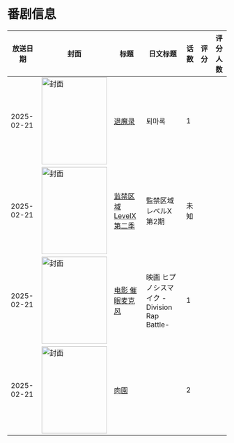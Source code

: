 # 番剧信息

|放送日期|封面|标题|日文标题|话数|评分|评分人数|
|---|---|---|---|---|---|---|
|2025-02-21|<img src="//lain.bgm.tv/pic/cover/c/df/b6/433672_86z77.jpg" alt="封面" style="width:150px;height:200px;object-fit:cover;">|[退魔录](https://bangumi.tv/subject/433672)|퇴마록|1|||
|2025-02-21|<img src="//lain.bgm.tv/pic/cover/c/d1/c5/517532_hEEsH.jpg" alt="封面" style="width:150px;height:200px;object-fit:cover;">|[监禁区域LevelX 第二季](https://bangumi.tv/subject/517532)|監禁区域レベルX 第2期|未知|||
|2025-02-21|<img src="//lain.bgm.tv/pic/cover/c/d5/8a/523821_ivlsS.jpg" alt="封面" style="width:150px;height:200px;object-fit:cover;">|[电影 催眠麦克风](https://bangumi.tv/subject/523821)|映画 ヒプノシスマイク -Division Rap Battle-|1|||
|2025-02-21|<img src="/img/no_icon_subject.png" alt="封面" style="width:150px;height:200px;object-fit:cover;">|[肉園](https://bangumi.tv/subject/533103)||2|||
